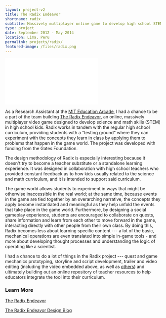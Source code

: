 ```yaml
---
layout: project-v2
title: The Radix Endeavor
shortname: radix
subtitle: Massively multiplayer online game to develop high school STEM skills
type: project
date: September 2012 - May 2014
location: Lima, Peru
permalink: projects/radix/
featured-image: /files/radix.png
---
```

<div class="row project-video">
	<iframe class="project-video_embed" src="//www.youtube.com/embed/2ZJsnhqRf3E?rel=0" frameborder="0" allowfullscreen></iframe>
</div>

As a Research Assistant at the <a href="http://education.mit.edu">MIT Education Arcade</a>, I had a chance to be a part of the team building <a href="http://www.radixendeavor.org">The Radix Endeavor</a>, an online, massively multiplayer video game designed to develop science and math skills (STEM) in high school kids. Radix works in tandem with the regular high school curriculum, providing students with a "testing ground" where they can experiment with the concepts they learn in class by applying them to problems that happen in the game world. The project was developed with funding from the Gates Foundation.

The design methodology of Radix is especially interesting because it doesn't try to become a teacher substitute or a standalone learning experience. It was designed in collaboration with high school teachers who provided constant feedback as to how kids usually related to the science and math curriculum, and it is intended to support said curriculum. 

The game world allows students to experiment in ways that might be otherwise inaccessible in the real world; at the same time, because events in the game are tied together by an overarching narrative, the concepts they apply become instantiated and meaningful as they help unfold the events that take place in the game world. Furthermore, by designing a social gameplay experience, students are encouraged to collaborate on quests, share information and learn from each other to move forward in the game, interacting directly with other people from their own class. By doing this, Radix becomes less about learning specific content --- a lot of the basic, mechanical operations are even translated into simple in-game tools - and more about developing thought processes and understanding the logic of operating like a scientist.

I had a chance to do a lot of things in the Radix project --- quest and game mechanics prototyping, storyline and script development, trailer and video editing (including the video embedded above, as well as <a href="https://www.youtube.com/watch?v=ieJY7ECwtyU">others</a>) and ultimately building out an online repository of teacher resources to help educators integrate the tool into their curriculum.

<h3>Learn More</h3>

<div class="row page-blocks project-resources">
	<div class="col-md-3 col-sm-4 col-xs-6">
		<div class="project-resources_block">
			<a href="http://www.radixendeavor.org">
				<p class="project-resources_icon"><span class="glyphicon glyphicon-link" aria-hidden="true"></span></p>
				<p>The Radix Endeavor</p>
			</a>
		</div>
	</div>
	<div class="col-md-3 col-sm-4 col-xs-6">
		<div class="project-resources_block">
			<a href="https://radixendeavor.wordpress.com/">
				<p class="project-resources_icon"><span class="glyphicon glyphicon-link" aria-hidden="true"></span></p>
				<p>The Radix Endeavor Design Blog</p>
			</a>
		</div>
	</div>
</div>